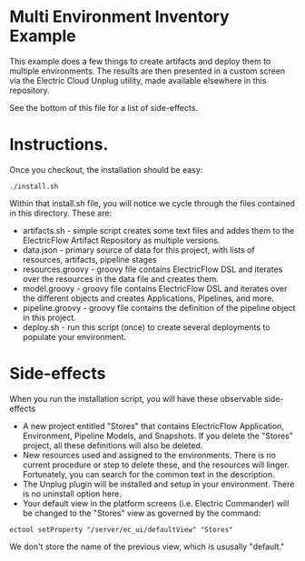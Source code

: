 # Multi Environment Inventory Example

This example does a few things to create artifacts and deploy them to multiple environments.  The results are then presented in a custom screen via the Electric Cloud Unplug utility, made available elsewhere in this repository.

See the bottom of this file for a list of side-effects.

# Instructions.

Once you checkout, the installation should be easy:

```./install.sh```

Within that install.sh file, you will notice we cycle through the files contained in this directory.  These are:

* artifacts.sh - simple script creates some text files and addes them to the ElectricFlow Artifact Repository as multiple versions.
* data.json - primary source of data for this project, with lists of resources, artifacts, pipeline stages
* resources.groovy - groovy file contains ElectricFlow DSL and iterates over the resources in the data file and creates them.
* model.groovy - groovy file contains ElectricFlow DSL and iterates over the different objects and creates Applications, Pipelines, and more.
* pipeline.groovy - groovy file contains the definition of the pipeline object in this project.
* deploy.sh - run this script (once) to create several deployments to populate your environment.



# Side-effects

When you run the installation script, you will have these observable side-effects

* A new project entitled "Stores" that contains ElectricFlow Application, Environment, Pipeline Models, and Snapshots.  If you delete the "Stores" project, all these definitions will also be deleted.
* New resources used and assigned to the environments.  There is no current procedure or step to delete these, and the resources will linger.  Fortunately, you can search for the common text in the description.
* The Unplug plugin will be installed and setup in your environment.  There is no uninstall option here.
* Your default view in the platform screens (i.e. Electric Commander) will be changed to the "Stores" view as governed by the command:

```ectool setProperty "/server/ec_ui/defaultView" "Stores"```

We don't store the name of the previous view, which is ususally "default."
